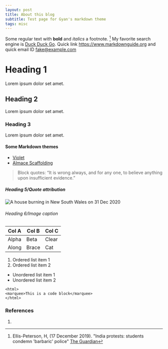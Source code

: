 ```yaml
---
layout: post
title: About this blog
subtitle: Test page for Gyan's markdown theme
tags: misc
---
```


Some regular text with **bold** and *italics* a footnote. [^1] My favorite search engine is [Duck Duck Go](https://duckduckgo.com). Quick link <https://www.markdownguide.org> and quick email ID <fake@example.com>

# Heading 1
Lorem ipsum dolor set amet.

## Heading 2
Lorem ipsum dolor set amet.

### Heading 3
Lorem ipsum dolor set amet.

#### Some Markdown themes

- [Violet](http://koppl.in/violet/)
- [Almace Scaffolding](https://sparanoid.com/lab/amsf/)

> Block quotes: “It is wrong always, and for any one, to believe anything upon insufficient evidence.”
##### Heading 5/Quote attribution

![A house burning in New South Wales on 31 Dec 2020](https://gyanl.com/assets/plutonium.png)
###### Heading 6/Image caption

| Col A | Col B | Col C |
|-------|-------|-------|
| Alpha | Beta  | Clear |
| Along | Brace | Cat   |

1. Ordered list item 1
2. Ordered list item 2

- Unordered list item 1
- Unordered list item 2

```
<html>
<marquee>This is a code block</marquee>
</html>
```



### References
1. [^1]: Ellis-Peterson, H, (17 December 2019). "India protests: students condemn 'barbaric' police" [The Guardian](https://www.theguardian.com/world/2019/dec/17/india-protests-students-condemn-barbaric-police)